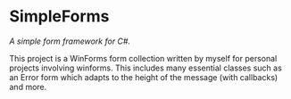 # SimpleForms
*A simple form framework for C#.*

This project is a WinForms form collection written by myself for personal projects involving winforms. This includes many essential classes such as an Error form which adapts to the height of the message (with callbacks) and more.
